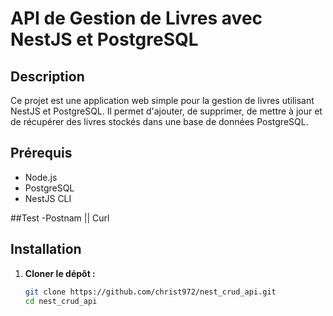 # API de Gestion de Livres avec NestJS et PostgreSQL

## Description
Ce projet est une application web simple pour la gestion de livres utilisant NestJS et PostgreSQL. Il permet d'ajouter, de supprimer, de mettre à jour et de récupérer des livres stockés dans une base de données PostgreSQL.

## Prérequis
- Node.js
- PostgreSQL
- NestJS CLI
  
##Test
  -Postnam || Curl
  
## Installation

1. **Cloner le dépôt :**
   ```bash
   git clone https://github.com/christ972/nest_crud_api.git
   cd nest_crud_api
